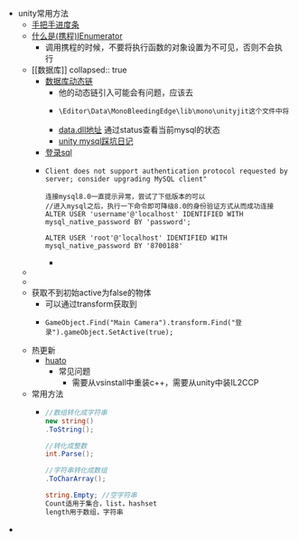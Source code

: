 - unity常用方法
	- [手把手进度条](https://blog.csdn.net/weixin_45375968/article/details/123754722)
	- [什么是(携程)IEnumerator](https://blog.csdn.net/beihuanlihe130/article/details/76098844)
		- 调用携程的时候，不要将执行函数的对象设置为不可见，否则不会执行
	- [[数据库]]
	  collapsed:: true
		- [数据库动态链](https://juejin.cn/post/6997660118032597029)
			- 他的动态链引入可能会有问题，应该去
			- ```js
			  \Editor\Data\MonoBleedingEdge\lib\mono\unityjit这个文件中将文件粘过来不会报错
			  ```
			- [data.dll地址](https://cn.dll-files.com/mysql.data.dll.html) 通过status查看当前mysql的状态
			- [unity mysql踩坑日记](https://blog.csdn.net/qq_41692884/article/details/121958055)
		- [登录sql](https://zhuanlan.zhihu.com/p/498490650)
		- ```
		  Client does not support authentication protocol requested by server; consider upgrading MySQL client"
		  
		  连接mysql8.0一直提示异常，尝试了下低版本的可以
		  //进入mysql之后，执行一下命令即可降级8.0的身份验证方式从而成功连接
		  ALTER USER 'username'@'localhost' IDENTIFIED WITH mysql_native_password BY 'password';
		  
		  ALTER USER 'root'@'localhost' IDENTIFIED WITH mysql_native_password BY '8700188'
		  ```
			-
	-
	-
	- 获取不到初始active为false的物体
		- 可以通过transform获取到
		- ```
		  GameObject.Find("Main Camera").transform.Find("登录").gameObject.SetActive(true);
		  ```
	- 热更新
		- [huato](https://hybridclr.doc.code-philosophy.com/docs/beginner/quickstart)
			- 常见问题
				- 需要从vsinstall中重装c++，需要从unity中装IL2CCP
	- 常用方法
		- ```c#
		  //数组转化成字符串
		  new string()
		  .ToString();
		  
		  //转化成整数
		  int.Parse();
		  
		  //字符串转化成数组
		  .ToCharArray();
		  
		  string.Empty; //空字符串
		  Count适用于集合，list，hashset
		  length用于数组，字符串
		  ```
-